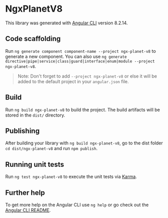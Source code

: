 # NgxPlanetV8

This library was generated with [Angular CLI](https://github.com/angular/angular-cli) version 8.2.14.

## Code scaffolding

Run `ng generate component component-name --project ngx-planet-v8` to generate a new component. You can also use `ng generate directive|pipe|service|class|guard|interface|enum|module --project ngx-planet-v8`.
> Note: Don't forget to add `--project ngx-planet-v8` or else it will be added to the default project in your `angular.json` file. 

## Build

Run `ng build ngx-planet-v8` to build the project. The build artifacts will be stored in the `dist/` directory.

## Publishing

After building your library with `ng build ngx-planet-v8`, go to the dist folder `cd dist/ngx-planet-v8` and run `npm publish`.

## Running unit tests

Run `ng test ngx-planet-v8` to execute the unit tests via [Karma](https://karma-runner.github.io).

## Further help

To get more help on the Angular CLI use `ng help` or go check out the [Angular CLI README](https://github.com/angular/angular-cli/blob/master/README.md).
